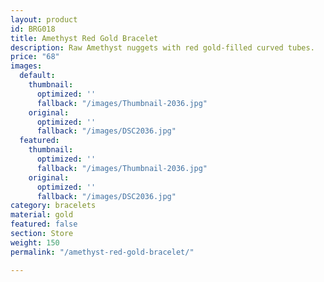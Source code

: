 ```yaml
---
layout: product
id: BRG018
title: Amethyst Red Gold Bracelet
description: Raw Amethyst nuggets with red gold-filled curved tubes.
price: "68"
images:
  default:
    thumbnail:
      optimized: ''
      fallback: "/images/Thumbnail-2036.jpg"
    original:
      optimized: ''
      fallback: "/images/DSC2036.jpg"
  featured:
    thumbnail:
      optimized: ''
      fallback: "/images/Thumbnail-2036.jpg"
    original:
      optimized: ''
      fallback: "/images/DSC2036.jpg"
category: bracelets
material: gold
featured: false
section: Store
weight: 150
permalink: "/amethyst-red-gold-bracelet/"

---
```

